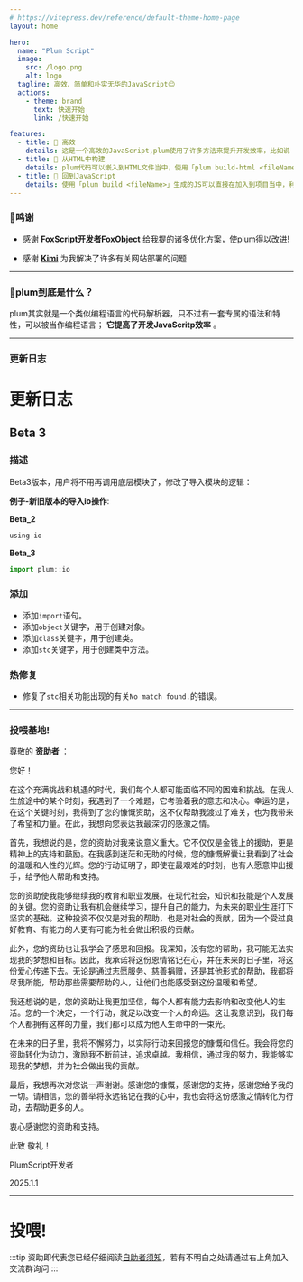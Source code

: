 ```yaml
---
# https://vitepress.dev/reference/default-theme-home-page
layout: home

hero:
  name: "Plum Script"
  image:
    src: /logo.png
    alt: logo
  tagline: 高效、简单和朴实无华的JavaScript😊
  actions:
    - theme: brand
      text: 快速开始
      link: /快速开始

features:
  - title: 🚀 高效
    details: 这是一个高效的JavaScript,plum使用了许多方法来提升开发效率，比如说「代码生成器」可以减少多次手写大量的样板代码。
  - title: 🔨 从HTML中构建
    details: plum代码可以嵌入到HTML文件当中，使用「plum build-html <fileName>」可以构建这个HTML文件。
  - title: 🔐 回到JavaScript
    details: 使用「plum build <fileName>」生成的JS可以直接在加入到项目当中，利用plum高效的完成Javascript的编写。
---
```


<Confetti />

### 🙇‍鸣谢

- 感谢 **FoxScript开发者[FoxObject](https://space.bilibili.com/1775553323)** 给我提的诸多优化方案，使plum得以改进!

- 感谢 **[Kimi](https://kimi.moonshot.cn/)** 为我解决了许多有关网站部署的问题

---

### 🤔plum到底是什么？

plum其实就是一个类似编程语言的代码解析器，只不过有一套专属的语法和特性，可以被当作编程语言； **它提高了开发JavaScritp效率** 。

---

### 更新日志

# 更新日志

## Beta 3

### 描述

Beta3版本，用户将不用再调用底层模块了，修改了导入模块的逻辑：

**例子-新旧版本的导入io操作**:

**Beta_2**
```javascript
using io
```

**Beta_3**
```javascript
import plum::io
```

### 添加

- 添加`import`语句。
- 添加`object`关键字，用于创建对象。
- 添加`class`关键字，用于创建类。
- 添加`stc`关键字，用于创建类中方法。

### 热修复

- 修复了`stc`相关功能出现的有关`No match found.`的错误。

---
### 投喂基地!

尊敬的 **资助者** ：

您好！

在这个充满挑战和机遇的时代，我们每个人都可能面临不同的困难和挑战。在我人生旅途中的某个时刻，我遇到了一个难题，它考验着我的意志和决心。幸运的是，在这个关键时刻，我得到了您的慷慨资助，这不仅帮助我渡过了难关，也为我带来了希望和力量。在此，我想向您表达我最深切的感激之情。

首先，我想说的是，您的资助对我来说意义重大。它不仅仅是金钱上的援助，更是精神上的支持和鼓励。在我感到迷茫和无助的时候，您的慷慨解囊让我看到了社会的温暖和人性的光辉。您的行动证明了，即使在最艰难的时刻，也有人愿意伸出援手，给予他人帮助和支持。

您的资助使我能够继续我的教育和职业发展。在现代社会，知识和技能是个人发展的关键。您的资助让我有机会继续学习，提升自己的能力，为未来的职业生涯打下坚实的基础。这种投资不仅仅是对我的帮助，也是对社会的贡献，因为一个受过良好教育、有能力的人更有可能为社会做出积极的贡献。

此外，您的资助也让我学会了感恩和回报。我深知，没有您的帮助，我可能无法实现我的梦想和目标。因此，我承诺将这份恩情铭记在心，并在未来的日子里，将这份爱心传递下去。无论是通过志愿服务、慈善捐赠，还是其他形式的帮助，我都将尽我所能，帮助那些需要帮助的人，让他们也能感受到这份温暖和希望。

我还想说的是，您的资助让我更加坚信，每个人都有能力去影响和改变他人的生活。您的一个决定，一个行动，就足以改变一个人的命运。这让我意识到，我们每个人都拥有这样的力量，我们都可以成为他人生命中的一束光。

在未来的日子里，我将不懈努力，以实际行动来回报您的慷慨和信任。我会将您的资助转化为动力，激励我不断前进，追求卓越。我相信，通过我的努力，我能够实现我的梦想，并为社会做出我的贡献。

最后，我想再次对您说一声谢谢。感谢您的慷慨，感谢您的支持，感谢您给予我的一切。请相信，您的善举将永远铭记在我的心中，我也会将这份感激之情转化为行动，去帮助更多的人。

衷心感谢您的资助和支持。

此致
敬礼！

PlumScript开发者

2025.1.1

---

# 投喂!

:::tip
资助即代表您已经仔细阅读[自助者须知](/投喂基地/须知.md)，若有不明白之处请通过右上角加入交流群询问
:::
